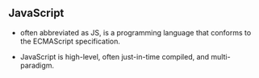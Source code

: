 ## JavaScript

- often abbreviated as JS, is a programming language that conforms to the ECMAScript specification.
- JavaScript is high-level, often just-in-time compiled, and multi-paradigm.